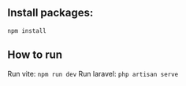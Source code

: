 ## Install packages:
`npm install`

## How to run
Run vite:
`npm run dev` 
Run laravel:
`php artisan serve`
